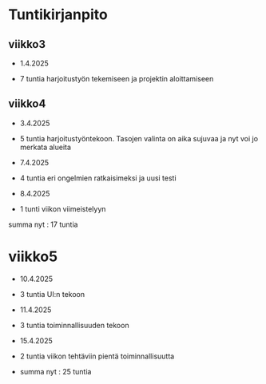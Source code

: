 # Tuntikirjanpito


## viikko3


- 1.4.2025

- 7 tuntia harjoitustyön tekemiseen ja projektin aloittamiseen

## viikko4

- 3.4.2025

- 5 tuntia harjoitustyöntekoon. Tasojen valinta on aika sujuvaa ja nyt voi jo merkata alueita

- 7.4.2025

- 4 tuntia eri ongelmien ratkaisimeksi ja uusi testi

- 8.4.2025

- 1 tunti viikon viimeistelyyn

summa nyt : 17 tuntia

# viikko5

- 10.4.2025

- 3 tuntia UI:n tekoon

- 11.4.2025

- 3 tuntia toiminnallisuuden tekoon

- 15.4.2025

- 2 tuntia viikon tehtäviin pientä toiminnallisuutta 

- summa nyt : 25 tuntia
